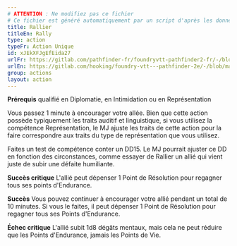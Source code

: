 ```yaml
---
# ATTENTION : Ne modifiez pas ce fichier
# Ce fichier est généré automatiquement par un script d'après les données du module Foundry VTT officiel et de sa traduction
title: Rallier
titleEn: Rally
type: action
typeFr: Action Unique
id: xJEkXFJgEfEida27
urlFr: https://gitlab.com/pathfinder-fr/foundryvtt-pathfinder2-fr/-/blob/master/data/actions/xJEkXFJgEfEida27.htm
urlEn: https://gitlab.com/hooking/foundry-vtt---pathfinder-2e/-/blob/master/packs/data/actions.db/rally.json
group: actions
layout: action
---
```

**Prérequis** qualifié en Diplomatie, en Intimidation ou en Représentation

Vous passez 1 minute à encourager votre allée. Bien que cette action possède typiquement les traits auditif et linguistique, si vous utilisez la compétence Représentation, le MJ ajuste les traits de cette action pour la faire correspondre aux traits du type de représentation que vous utilisez.

Faites un test de compétence conter un DD15. Le MJ pourrait ajuster ce DD  en fonction des circonstances, comme essayer de Rallier un allié qui vient juste de subir une défaite humiliante.

**Succès critique** L'allié peut dépenser 1 Point de Résolution pour regagner tous ses points d'Endurance.

**Succès** Vous pouvez continuer à encourager votre allié pendant un total de 10 minutes. Si vous le faites, il peut dépenser 1 Point de Résolution pour regagner tous ses Points d'Endurance.

**Échec critique** L'allié subit 1d8 dégâts mentaux, mais cela ne peut réduire que les Points d'Endurance, jamais les Points de Vie.


